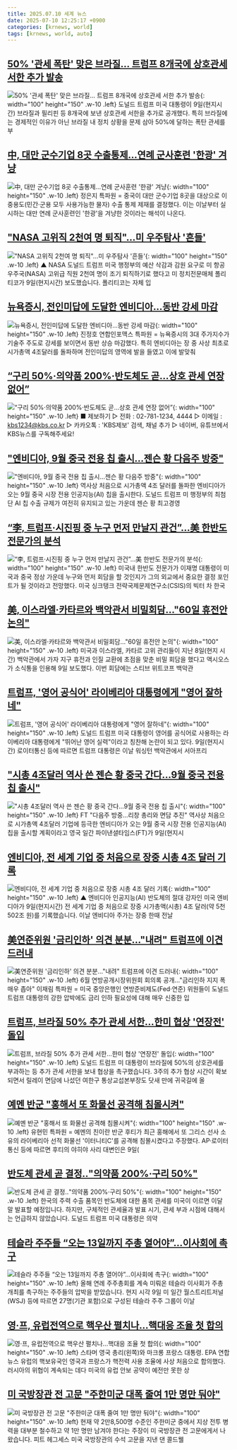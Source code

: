 ```yaml
---
title: 2025.07.10 세계 뉴스
date: 2025-07-10 12:25:17 +0900
categories: [krnews, world]
tags: [krnews, world, auto]
---
```

## [50% '관세 폭탄' 맞은 브라질... 트럼프 8개국에 상호관세 서한 추가 발송](https://n.news.naver.com/mnews/article/469/0000875143)

![50% '관세 폭탄' 맞은 브라질... 트럼프 8개국에 상호관세 서한 추가 발송](https://mimgnews.pstatic.net/image/origin/469/2025/07/10/875143.jpg?type=nf220_150){: width="100" height="150" .w-10 .left}
도널드 트럼프 미국 대통령이 9일(현지시간) 브라질과 필리핀 등 8개국에 보낸 상호관세 서한을 추가로 공개했다. 특히 브라질에는 경제적인 이유가 아닌 브라질 내 정치 상황을 문제 삼아 50%에 달하는 폭탄 관세를 부

## [中, 대만 군수기업 8곳 수출통제…연례 군사훈련 '한광' 겨냥](https://n.news.naver.com/mnews/article/421/0008359037)

![中, 대만 군수기업 8곳 수출통제…연례 군사훈련 '한광' 겨냥](https://mimgnews.pstatic.net/image/origin/421/2025/07/09/8359037.jpg?type=nf220_150){: width="100" height="150" .w-10 .left}
정은지 특파원 = 중국이 대만 군수기업 8곳을 대상으로 이중용도(민간·군용 모두 사용가능한 물자) 수출 통제 제재를 결정했다. 이는 이날부터 실시하는 대만 연례 군사훈련인 '한광'을 겨냥한 것이라는 해석이 나온다.

## ["NASA 고위직 2천여 명 퇴직"…미 우주탐사 '흔들'](https://n.news.naver.com/mnews/article/055/0001273909)

!["NASA 고위직 2천여 명 퇴직"…미 우주탐사 '흔들'](https://mimgnews.pstatic.net/image/origin/055/2025/07/10/1273909.jpg?type=nf220_150){: width="100" height="150" .w-10 .left}
▲ NASA 도널드 트럼프 미국 행정부의 예산 삭감과 감원 요구로 미 항공우주국(NASA) 고위급 직원 2천여 명이 조기 퇴직하기로 했다고 미 정치전문매체 폴리티코가 9일(현지시간) 보도했습니다. 폴리티코는 자체 입

## [뉴욕증시, 전인미답에 도달한 엔비디아…동반 강세 마감](https://n.news.naver.com/mnews/article/001/0015498221)

![뉴욕증시, 전인미답에 도달한 엔비디아…동반 강세 마감](https://mimgnews.pstatic.net/image/origin/001/2025/07/10/15498221.jpg?type=nf220_150){: width="100" height="150" .w-10 .left}
진정호 연합인포맥스 특파원 = 뉴욕증시의 3대 주가지수가 기술주 주도로 강세를 보이면서 동반 상승 마감했다. 특히 엔비디아는 장 중 사상 최초로 시가총액 4조달러를 돌파하며 전인미답의 영역에 발을 들였고 이에 발맞춰

## [“구리 50%·의약품 200%·반도체도 곧…상호 관세 연장 없어”](https://n.news.naver.com/mnews/article/056/0011985884)

![“구리 50%·의약품 200%·반도체도 곧…상호 관세 연장 없어”](https://mimgnews.pstatic.net/image/origin/056/2025/07/09/11985884.jpg?type=nf220_150){: width="100" height="150" .w-10 .left}
■ 제보하기 ▷ 전화 : 02-781-1234, 4444 ▷ 이메일 : kbs1234@kbs.co.kr ▷ 카카오톡 : 'KBS제보' 검색, 채널 추가 ▷ 네이버, 유튜브에서 KBS뉴스를 구독해주세요!

## ["엔비디아, 9월 중국 전용 칩 출시…젠슨 황 다음주 방중"](https://n.news.naver.com/mnews/article/277/0005620594)

!["엔비디아, 9월 중국 전용 칩 출시…젠슨 황 다음주 방중"](https://mimgnews.pstatic.net/image/origin/277/2025/07/10/5620594.jpg?type=nf220_150){: width="100" height="150" .w-10 .left}
역사상 처음으로 시가총액 4조 달러를 돌파한 엔비디아가 오는 9월 중국 시장 전용 인공지능(AI) 칩을 출시한다. 도널드 트럼프 미 행정부의 최첨단 AI 칩 수출 규제가 여전히 유지되고 있는 가운데 젠슨 황 최고경영

## [“李, 트럼프·시진핑 중 누구 먼저 만날지 관건”…美 한반도 전문가의 분석](https://n.news.naver.com/mnews/article/009/0005522464)

![“李, 트럼프·시진핑 중 누구 먼저 만날지 관건”…美 한반도 전문가의 분석](https://mimgnews.pstatic.net/image/origin/009/2025/07/10/5522464.jpg?type=nf220_150){: width="100" height="150" .w-10 .left}
미국내 한반도 전문가가 이재명 대통령이 미국과 중국 정상 가운데 누구와 먼저 회담을 할 것인지가 그의 외교에서 중요한 결정 포인트가 될 것이라고 전망했다. 미국 싱크탱크 전략국제문제연구소(CSIS)의 빅터 차 한국

## [美, 이스라엘·카타르와 백악관서 비밀회담…"60일 휴전안 논의"](https://n.news.naver.com/mnews/article/003/0013354369)

![美, 이스라엘·카타르와 백악관서 비밀회담…"60일 휴전안 논의"](https://mimgnews.pstatic.net/image/origin/003/2025/07/10/13354369.jpg?type=nf220_150){: width="100" height="150" .w-10 .left}
미국과 이스라엘, 카타르 고위 관리들이 지난 8일(현지 시간) 백악관에서 가자 지구 휴전과 인질 교환에 초점을 맞춘 비밀 회담을 했다고 액시오스가 소식통을 인용해 9일 보도했다. 이번 회담에는 스티브 위트코프 백악관

## [트럼프, '영어 공식어' 라이베리아 대통령에게 "영어 잘하네"](https://n.news.naver.com/mnews/article/469/0000875181)

![트럼프, '영어 공식어' 라이베리아 대통령에게 "영어 잘하네"](https://mimgnews.pstatic.net/image/origin/469/2025/07/10/875181.jpg?type=nf220_150){: width="100" height="150" .w-10 .left}
도널드 트럼프 미국 대통령이 영어를 공식어로 사용하는 라이베리아 대통령에게 "뛰어난 영어 실력"이라고 칭찬해 논란이 되고 있다. 9일(현지시간) 로이터통신 등에 따르면 트럼프 대통령은 이날 워싱턴 백악관에서 서아프리

## ["시총 4조달러 역사 쓴 젠슨 황 중국 간다…9월 중국 전용 칩 출시"](https://n.news.naver.com/mnews/article/001/0015498589)

!["시총 4조달러 역사 쓴 젠슨 황 중국 간다…9월 중국 전용 칩 출시"](https://mimgnews.pstatic.net/image/origin/001/2025/07/10/15498589.jpg?type=nf220_150){: width="100" height="150" .w-10 .left}
FT "다음주 방중…리창 총리와 면담 추진" 역사상 처음으로 시가총액 4조달러 기업에 등극한 엔비디아가 오는 9월 중국 시장 전용 인공지능(AI) 칩을 출시할 계획이라고 영국 일간 파이낸셜타임스(FT)가 9일(현지시

## [엔비디아, 전 세계 기업 중 처음으로 장중 시총 4조 달러 기록](https://n.news.naver.com/mnews/article/055/0001273846)

![엔비디아, 전 세계 기업 중 처음으로 장중 시총 4조 달러 기록](https://mimgnews.pstatic.net/image/origin/055/2025/07/10/1273846.jpg?type=nf220_150){: width="100" height="150" .w-10 .left}
▲ 엔비디아 인공지능(AI) 반도체의 절대 강자인 미국 엔비디아가 9일(현지시간) 전 세계 기업 중 처음으로 장중 시가총액(시총) 4조 달러(약 5천502조 원)를 기록했습니다. 이날 엔비디아 주가는 장중 한때 전날

## [美연준위원 '금리인하' 의견 분분…"내려" 트럼프에 이견 드러내](https://n.news.naver.com/mnews/article/001/0015498222)

![美연준위원 '금리인하' 의견 분분…"내려" 트럼프에 이견 드러내](https://mimgnews.pstatic.net/image/origin/001/2025/07/10/15498222.jpg?type=nf220_150){: width="100" height="150" .w-10 .left}
6월 연방공개시장위원회 회의록 공개…"금리인하 지지 폭 매우 좁아" 이재림 특파원 = 미국 중앙은행인 연방준비제도(Fed·연준) 위원들이 도널드 트럼프 대통령의 강한 압박에도 금리 인하 필요성에 대해 매우 신중한 입

## [트럼프, 브라질 50% 추가 관세 서한...한미 협상 '연장전' 돌입](https://n.news.naver.com/mnews/article/052/0002216908)

![트럼프, 브라질 50% 추가 관세 서한...한미 협상 '연장전' 돌입](https://mimgnews.pstatic.net/image/origin/052/2025/07/10/2216908.jpg?type=nf220_150){: width="100" height="150" .w-10 .left}
도널드 트럼프 미 대통령이 브라질에 50%의 상호관세를 부과하는 등 추가 관세 서한을 보내 협상을 촉구했습니다. 3주의 추가 협상 시간이 확보되면서 릴레이 면담에 나섰던 여한구 통상교섭본부장도 닷새 만에 귀국길에 올

## [예멘 반군 "홍해서 또 화물선 공격해 침몰시켜"](https://n.news.naver.com/mnews/article/001/0015498173)

![예멘 반군 "홍해서 또 화물선 공격해 침몰시켜"](https://mimgnews.pstatic.net/image/origin/001/2025/07/10/15498173.jpg?type=nf220_150){: width="100" height="150" .w-10 .left}
유현민 특파원 = 예멘의 친이란 반군 후티가 최근 홍해에서 또 그리스 선사 소유의 라이베리아 선적 화물선 '이터니티C'를 공격해 침몰시켰다고 주장했다. AP·로이터통신 등에 따르면 후티의 야히야 사리 대변인은 9일(

## [반도체 관세 곧 결정‥"의약품 200%·구리 50%"](https://n.news.naver.com/mnews/article/214/0001435232)

![반도체 관세 곧 결정‥"의약품 200%·구리 50%"](https://mimgnews.pstatic.net/image/origin/214/2025/07/09/1435232.jpg?type=nf220_150){: width="100" height="150" .w-10 .left}
한국의 주력 수출 품목인 반도체에 대한 품목 관세를 미국이 이르면 이달 말 발표할 예정입니다. 하지만, 구체적인 관세율과 발표 시기, 관세 부과 시점에 대해서는 언급하지 않았습니다. 도널드 트럼프 미국 대통령은 의약

## [테슬라 주주들 “오는 13일까지 주총 열어야”…이사회에 촉구](https://n.news.naver.com/mnews/article/056/0011986424)

![테슬라 주주들 “오는 13일까지 주총 열어야”…이사회에 촉구](https://mimgnews.pstatic.net/image/origin/056/2025/07/10/11986424.jpg?type=nf220_150){: width="100" height="150" .w-10 .left}
올해 연례 주주총회를 계속 미뤄온 테슬라 이사회가 주총 개최를 촉구하는 주주들의 압박을 받았습니다. 현지 시각 9일 미 일간 월스트리트저널(WSJ) 등에 따르면 27명(기관 포함)으로 구성된 테슬라 주주 그룹이 이날

## [영·프, 유럽전역으로 핵우산 펼치나…핵대응 조율 첫 합의](https://n.news.naver.com/mnews/article/021/0002721737)

![영·프, 유럽전역으로 핵우산 펼치나…핵대응 조율 첫 합의](https://mimgnews.pstatic.net/image/origin/021/2025/07/10/2721737.jpg?type=nf220_150){: width="100" height="150" .w-10 .left}
스타머 영국 총리(왼쪽)와 마크롱 프랑스 대통령. EPA 연합뉴스 유럽의 핵보유국인 영국과 프랑스가 핵전력 사용 조율에 사상 처음으로 합의했다. 러시아의 위협이 계속되는 데다 미국의 유럽 안보 공약이 예전만 못한 상

## [미 국방장관 전 고문 "주한미군 대폭 줄여 1만 명만 둬야"](https://n.news.naver.com/mnews/article/052/0002216863)

![미 국방장관 전 고문 "주한미군 대폭 줄여 1만 명만 둬야"](https://mimgnews.pstatic.net/image/origin/052/2025/07/10/2216863.jpg?type=nf220_150){: width="100" height="150" .w-10 .left}
현재 약 2만8,500명 수준인 주한미군 중에서 지상 전투 병력을 대부분 철수하고 약 1만 명만 남겨야 한다는 주장이 미 국방장관 전 고문에게서 나왔습니다. 피트 헤그세스 미국 국방장관의 수석 고문을 지낸 댄 콜드웰

